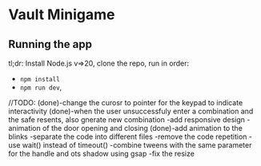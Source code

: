 # Vault Minigame

## Running the app

tl;dr: Install Node.js v=>20, clone the repo, run in order:

- `npm install`
- `npm run dev`,


//TODO:
(done)-change the curosr to pointer for the keypad to indicate interactivity
(done)-when the user unsuccessfuly enter a combination and the safe resents, also gnerate new combination
-add responsive design
-animation of the door opening and closing
(done)-add animation to the blinks
-separate the code into different files
-remove the code repetition
-use wait() instead of timeout()
-combine tweens with the same parameter for the handle and ots shadow using gsap
-fix the resize
